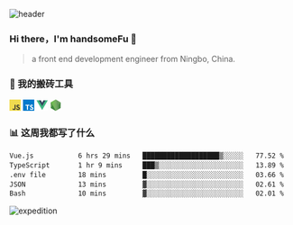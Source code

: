![header](https://raw.githubusercontent.com/fzq1998/fzq1998/master/header.png)

### Hi there，I'm handsomeFu 👋

> a front end development engineer from Ningbo, China.

### 🔧 我的搬砖工具
<code><img height="20" src="https://raw.githubusercontent.com/github/explore/80688e429a7d4ef2fca1e82350fe8e3517d3494d/topics/javascript/javascript.png" alt="javascript"></code>
<code><img height="20" src="https://raw.githubusercontent.com/github/explore/80688e429a7d4ef2fca1e82350fe8e3517d3494d/topics/typescript/typescript.png" alt="typescript"></code>
<code><img height="20" src="https://raw.githubusercontent.com/github/explore/80688e429a7d4ef2fca1e82350fe8e3517d3494d/topics/vue/vue.png" alt="vue"></code>
<code><img height="20" src="https://raw.githubusercontent.com/github/explore/80688e429a7d4ef2fca1e82350fe8e3517d3494d/topics/nodejs/nodejs.png" alt="nodejs"></code>



### 📊 这周我都写了什么
<!--START_SECTION:waka-->

```txt
Vue.js           6 hrs 29 mins   ███████████████████▒░░░░░   77.52 %
TypeScript       1 hr 9 mins     ███▒░░░░░░░░░░░░░░░░░░░░░   13.89 %
.env file        18 mins         █░░░░░░░░░░░░░░░░░░░░░░░░   03.66 %
JSON             13 mins         ▓░░░░░░░░░░░░░░░░░░░░░░░░   02.61 %
Bash             10 mins         ▓░░░░░░░░░░░░░░░░░░░░░░░░   02.01 %
```

<!--END_SECTION:waka-->


![expedition](https://raw.githubusercontent.com/fzq1998/fzq1998/master/expedition.gif)

